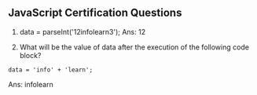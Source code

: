 ## JavaScript Certification Questions

1) data = parseInt('12infolearn3');
Ans: 12

2) What will be the value of data after the execution of the following code block?
```
data = 'info' + 'learn';
```
   Ans: infolearn
